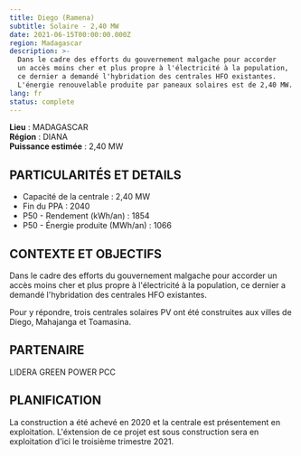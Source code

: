 ```yaml
---
title: Diego (Ramena)
subtitle: Solaire - 2,40 MW
date: 2021-06-15T00:00:00.000Z
region: Madagascar
description: >-
  Dans le cadre des efforts du gouvernement malgache pour accorder
  un accès moins cher et plus propre à l'électricité à la population,
  ce dernier a demandé l'hybridation des centrales HFO existantes.
  L'énergie renouvelable produite par paneaux solaires est de 2,40 MW.
lang: fr
status: complete
---
```

**Lieu** : MADAGASCAR<br>
**Région** : DIANA<br>
**Puissance estimée** : 2,40 MW<br>

## PARTICULARITÉS ET DETAILS

* Capacité de la centrale : 2,40 MW
* Fin du PPA : 2040
* P50 - Rendement (kWh/an) : 1854
* P50 - Énergie produite (MWh/an) : 1066

## CONTEXTE ET OBJECTIFS

Dans le cadre des efforts du gouvernement malgache pour accorder un accès moins cher et plus propre à l'électricité à la population, ce dernier a demandé l'hybridation des centrales HFO existantes.

Pour y répondre, trois centrales solaires PV ont été construites aux villes de Diego, Mahajanga et Toamasina.

## PARTENAIRE

LIDERA GREEN POWER PCC

## PLANIFICATION

La construction a été achevé en 2020 et la centrale est présentement en exploitation. L'éxtension de ce projet est sous construction sera en exploitation d'ici le troisième trimestre 2021. 

